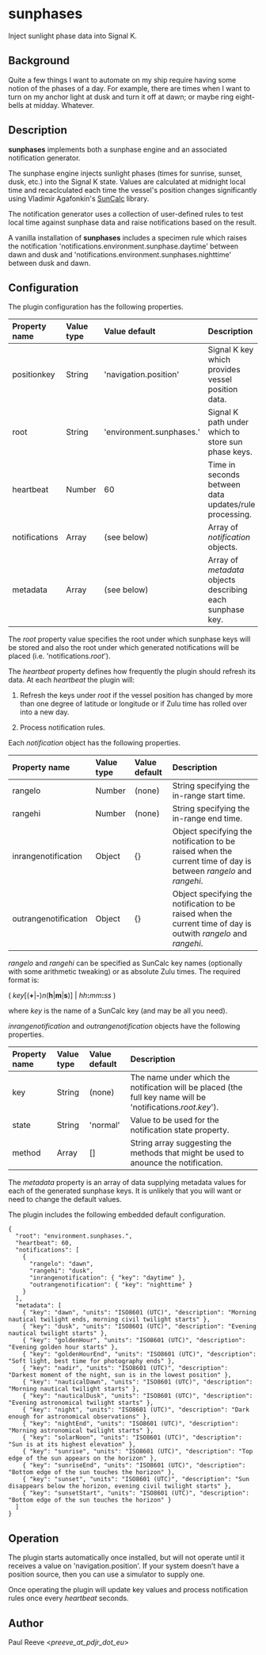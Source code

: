 # sunphases

Inject sunlight phase data into Signal K.

## Background

Quite a few things I want to automate on my ship require having some
notion of the phases of a day.
For example, there are times when I want to turn on my anchor light
at dusk and turn it off at dawn; or maybe ring eight-bells at midday.
Whatever.

## Description

__sunphases__ implements both a sunphase engine and an
associated notification generator.

The sunphase engine injects sunlight phases (times for sunrise, sunset,
dusk, etc.) into the Signal K state.
Values are calculated at midnight local time and recaclculated each
time the vessel's position changes significantly using Vladimir
Agafonkin's [SunCalc](https://github.com/mourner/suncalc) library.

The notification generator uses a collection of user-defined rules to
test local time against sunphase data and raise notifications based on
the result.

A vanilla installation of __sunphases__ includes a
specimen rule which raises the notification
'notifications.environment.sunphase.daytime' between dawn and dusk and
'notifications.environment.sunphases.nighttime' between dusk and dawn.

## Configuration

The plugin configuration has the following properties.

| Property name | Value type | Value default            | Description |
| :------------ | :--------- | :----------------------- | :---------- |
| positionkey   | String     | 'navigation.position'    | Signal K key which provides vessel position data. |  
| root          | String     | 'environment.sunphases.' | Signal K path under which to store sun phase keys. |
| heartbeat     | Number     | 60                       | Time in seconds between data updates/rule processing. |
| notifications | Array      | (see below)              | Array of *notification* objects. |
| metadata      | Array      | (see below)              | Array of *metadata* objects describing each sunphase key. |

The *root* property value specifies the root under which sunphase keys
will be stored and also the root under which generated notifications
will be placed (i.e. 'notifications.*root*').

The *heartbeat* property defines how frequently the plugin should
refresh its data.
At each *heartbeat* the plugin will:

1. Refresh the keys under *root* if the vessel position has changed by
   more than one degree of latitude or longitude or if Zulu time has
   rolled over into a new day.

2. Process notification rules.

Each *notification* object has the following properties.

| Property name        | Value type | Value default | Description |
| :------------------- | :--------- | :------------ | :---------- |
| rangelo              | Number     | (none)        | String specifying the in-range start time. |
| rangehi              | Number     | (none)        | String specifying the in-range end time. |
| inrangenotification  | Object     | {}            | Object specifying the notification to be raised when the current time of day is between *rangelo* and *rangehi*. |
| outrangenotification | Object     | {}            | Object specifying the notification to be raised when the current time of day is outwith *rangelo* and *rangehi*. |

*rangelo* and *rangehi* can be specified as SunCalc key names
(optionally with some arithmetic tweaking) or as absolute Zulu times.
The required format is:

( *key*[(__+__|__-__)*n*(__h__|__m__|__s__)] | *hh*__:__*mm*__:__*ss* )

where *key* is the name of a SunCalc key (and may be all you need).

*inrangenotification* and *outrangenotification* objects have the
following properties.

| Property name        | Value type | Value default | Description |
| :------------------- | :--------- | :------------ | :---------- |
| key                  | String     | (none)        | The name under which the notification will be placed (the full key name will be 'notifications.*root*.*key*'). |
| state                | String     | 'normal'      | Value to be used for the notification state property. |
| method               | Array      | []            | String array suggesting the methods that might be used to anounce the notification. |

The *metadata* property is an array of data supplying metadata values
for each of the generated sunphase keys.
It is unlikely that you will want or need to change the default values.

The plugin includes the following embedded default configuration.

```
{
  "root": "environment.sunphases.",
  "heartbeat": 60,
  "notifications": [
    {
      "rangelo": "dawn",
      "rangehi": "dusk",
      "inrangenotification": { "key": "daytime" },
      "outrangenotification": { "key": "nighttime" }
    }
  ],
  "metadata": [
    { "key": "dawn", "units": "ISO8601 (UTC)", "description": "Morning nautical twilight ends, morning civil twilight starts" },
    { "key": "dusk", "units": "ISO8601 (UTC)", "description": "Evening nautical twilight starts" },
    { "key": "goldenHour", "units": "ISO8601 (UTC)", "description": "Evening golden hour starts" },
    { "key": "goldenHourEnd", "units": "ISO8601 (UTC)", "description": "Soft light, best time for photography ends" },
    { "key": "nadir", "units": "ISO8601 (UTC)", "description": "Darkest moment of the night, sun is in the lowest position" },
    { "key": "nauticalDawn", "units": "ISO8601 (UTC)", "description": "Morning nautical twilight starts" },
    { "key": "nauticalDusk", "units": "ISO8601 (UTC)", "description": "Evening astronomical twilight starts" },
    { "key": "night", "units": "ISO8601 (UTC)", "description": "Dark enough for astronomical observations" },
    { "key": "nightEnd", "units": "ISO8601 (UTC)", "description": "Morning astronomical twilight starts" },
    { "key": "solarNoon", "units": "ISO8601 (UTC)", "description": "Sun is at its highest elevation" },
    { "key": "sunrise", "units": "ISO8601 (UTC)", "description": "Top edge of the sun appears on the horizon" },
    { "key": "sunriseEnd", "units": "ISO8601 (UTC)", "description": "Bottom edge of the sun touches the horizon" },
    { "key": "sunset", "units": "ISO8601 (UTC)", "description": "Sun disappears below the horizon, evening civil twilight starts" },
    { "key": "sunsetStart", "units": "ISO8601 (UTC)", "description": "Bottom edge of the sun touches the horizon" }
  ]
}
```

## Operation

The plugin starts automatically once installed, but will not operate
until it receives a value on 'navigation.position'.
If your system doesn't have a position source, then you can use a
simulator to supply one.

Once operating the plugin will update key values and process
notification rules once every *heartbeat* seconds.

## Author

Paul Reeve <*preeve_at_pdjr_dot_eu*>
